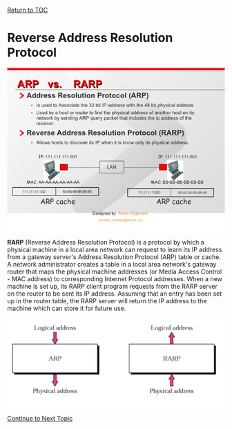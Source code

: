 <a href="https://github.com/CyberTrainingUSAF/08-Network-Programming/blob/master/00-Table-of-Contents.md" rel="Return to TOC"> Return to TOC </a>

# Reverse Address Resolution Protocol

![](../.gitbook/assets/image%20%2814%29.png)

**RARP** \(Reverse Address Resolution Protocol\) is a protocol by which a physical machine in a local area network can request to learn its IP address from a gateway server's Address Resolution Protocol \(ARP\) table or cache. A network administrator creates a table in a local area network's gateway router that maps the physical machine addresses \(or Media Access Control - MAC address\) to corresponding Internet Protocol addresses. When a new machine is set up, its RARP client program requests from the RARP server on the router to be sent its IP address. Assuming that an entry has been set up in the router table, the RARP server will return the IP address to the machine which can store it for future use.

![](../.gitbook/assets/rarp.PNG)

<a href="https://github.com/CyberTrainingUSAF/08-Network-Programming/blob/master/04-osi-layer-2/review.md" > Continue to Next Topic </a>
